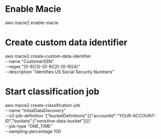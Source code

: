 # Enable Macie
aws macie2 enable-macie

# Create custom data identifier
aws macie2 create-custom-data-identifier \
    --name "CustomerSSN" \
    --regex "[0-9]{3}-[0-9]{2}-[0-9]{4}" \
    --description "Identifies US Social Security Numbers"

# Start classification job
aws macie2 create-classification-job \
    --name "InitialDataDiscovery" \
    --s3-job-definition '{"bucketDefinitions":[{"accountId":"YOUR-ACCOUNT-ID","buckets":["sensitive-data-bucket"]}]}' \
    --job-type "ONE_TIME" \
    --sampling-percentage 100